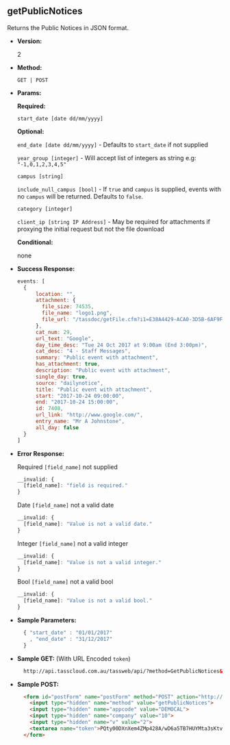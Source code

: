 **getPublicNotices**
----
  Returns the Public Notices in JSON format.

* **Version:**

  2

* **Method:**

  `GET | POST`
  
*  **Params:**

   **Required:**
 
   `start_date [date dd/mm/yyyy]`
   
   **Optional:**
 
   `end_date [date dd/mm/yyyy]` - Defaults to `start_date` if not supplied
   
   `year_group [integer]` - Will accept list of integers as string e.g: `"-1,0,1,2,3,4,5"`
   
   `campus [string]`

   `include_null_campus [bool]` - If `true` and `campus` is supplied, events with no `campus` will be returned. Defaults to `false`.
   
   `category [integer]`
   
   `client_ip [string IP Address]` - May be required for attachments if proxying the initial request but not the file download

   **Conditional:**

   none

* **Success Response:**

    ```javascript
    events: [
      {
          location: "",
          attachment: {
            file_size: 74535,
            file_name: "logo1.png",
            file_url: "/tassdoc/getFile.cfm?i1=E38A4429-ACA0-3D5B-6AF9F34FE52743E3&i2=56FD78A0691722187C2542591A6A677A"
          },
          cat_num: 29,
          url_text: "Google",
          day_time_desc: "Tue 24 Oct 2017 at 9:00am (End 3:00pm)",
          cat_desc: "4 - Staff Messages",
          summary: "Public event with attachment",
          has_attachment: true,
          description: "Public event with attachment",
          single_day: true,
          source: "dailynotice",
          title: "Public event with attachment",
          start: "2017-10-24 09:00:00",
          end: "2017-10-24 15:00:00",
          id: 7408,
          url_link: "http://www.google.com/",
          entry_name: "Mr A Johnstone",
          all_day: false
      }
  ] 
  ```
 
* **Error Response:**

   Required `[field_name]` not supplied
    ```javascript
    __invalid: {
      [field_name]: "field is required."
    }
    ```
    
    Date `[field_name]` not a valid date
    ```javascript
    __invalid: {
      [field_name]: "Value is not a valid date."
    }
    ```
    
    Integer `[field_name]` not a valid integer
    ```javascript
    __invalid: {
      [field_name]: "Value is not a valid integer."
    }
    ```

    Bool `[field_name]` not a valid bool
    ```javascript
    __invalid: {
      [field_name]: "Value is not a valid bool."
    }
    ```
    
* **Sample Parameters:**

  ```javascript
    { "start_date" : "01/01/2017" 
      , "end_date" : "31/12/2017" 
    }
  ```

* **Sample GET:** (With URL Encoded `token`)

  ```HTML
    http://api.tasscloud.com.au/tassweb/api/?method=GetPublicNotices&appcode=DEMOCAL&company=10&v=2&token=PQty00DXnXem4ZMp428A%2FwD6a5TB7HUYMta3sKtv89XwPsa%2FeB2RtUrAA5%2FWSxTA%2F%2Bm30VOCYMahvOVWTkTOmFJKzT8N67mvjRyULtu51I4%3D
  ```
  
* **Sample POST:**

  ```HTML
    <form id="postForm" name="postForm" method="POST" action="http://api.tasscloud.com.au/tassweb/api/">
      <input type="hidden" name="method" value="getPublicNotices">
      <input type="hidden" name="appcode" value="DEMOCAL">
      <input type="hidden" name="company" value="10">
      <input type="hidden" name="v" value="2">
      <textarea name="token">PQty00DXnXem4ZMp428A/wD6a5TB7HUYMta3sKtv89XwPsa/eB2RtUrAA5/WSxTA/+m30VOCYMahvOVWTkTOmFJKzT8N67mvjRyULtu51I4=</textarea>
    </form>
  ```
